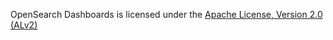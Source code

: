 OpenSearch Dashboards is licensed under the [Apache License, Version 2.0 (ALv2)](https://www.apache.org/licenses/LICENSE-2.0)
